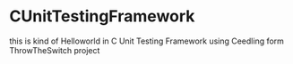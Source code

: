 # CUnitTestingFramework
this is kind of Helloworld in C Unit Testing Framework using Ceedling form ThrowTheSwitch project
